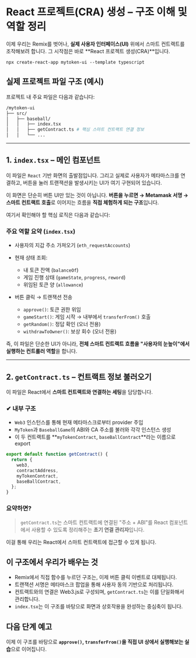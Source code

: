 # React 프로젝트(CRA) 생성 – 구조 이해 및 역할 정리

이제 우리는 Remix를 벗어나,
**실제 사용자 인터페이스(UI)** 위에서 스마트 컨트랙트를 조작해보려 합니다.
그 시작점은 바로 **React 프로젝트 생성(CRA)**입니다.

`npx create-react-app mytoken-ui --template typescript`

## 실제 프로젝트 파일 구조 (예시)

프로젝트 내 주요 파일은 다음과 같습니다:

```sh
/mytoken-ui
├── src/
│   ├── baseball/
│   │   ├── index.tsx
│   │   ├── getContract.ts # 핵심 스마트 컨트랙트 연결 정보
│   │   └── ...
```

---

## 1. `index.tsx` – 메인 컴포넌트

이 파일은 `React` 기반 화면의 출발점입니다.
그리고 실제로 사용자가 메타마스크를 연결하고, 버튼을 눌러 트랜잭션을 발생시키는 UI가 여기 구현되어 있습니다.

이 화면은 단순히 버튼 UI만 있는 것이 아닙니다.
**버튼을 누르면 → Metamask 서명 → 스마트 컨트랙트 호출**로 이어지는 흐름을 **직접 체험하게 되는 구조**입니다.

여기서 확인해야 할 핵심 로직은 다음과 같습니다:

### 주요 역할 요약 (`index.tsx`)

- 사용자의 지갑 주소 가져오기 (`eth_requestAccounts`)
- 현재 상태 조회:

  - 내 토큰 잔액 (`balanceOf`)
  - 게임 진행 상태 (`gameState`, `progress`, `reword`)
  - 위임된 토큰 양 (`allowance`)

- 버튼 클릭 → 트랜잭션 전송

  - `approve()`: 토큰 권한 위임
  - `gameStart()`: 게임 시작 → 내부에서 `transferFrom()` 호출
  - `getRandom()`: 정답 확인 (오너 전용)
  - `withdrawToOwner()`: 보상 회수 (오너 전용)

즉, 이 파일은 단순한 UI가 아니라,
**전체 스마트 컨트랙트 흐름을 "사용자의 눈높이"에서 실행하는 컨트롤러 역할**을 합니다.

---

## 2. `getContract.ts` – 컨트랙트 정보 불러오기

이 파일은 React에서 **스마트 컨트랙트와 연결하는 세팅**을 담당합니다.

### ✔ 내부 구조

- `Web3` 인스턴스를 통해 현재 메타마스크로부터 provider 주입
- `MyToken`과 `BaseballGame`의 ABI와 CA 주소를 불러와 각각 인스턴스 생성
- 이 두 컨트랙트를 **`myTokenContract`, `baseBallContract`**라는 이름으로 export

```ts
export default function getContract() {
  return {
    web3,
    contractAddress,
    myTokenContract,
    baseBallContract,
  };
}
```

### 요약하면?

> `getContract.ts`는 스마트 컨트랙트에 연결된 "주소 + ABI"를 React 컴포넌트에서 사용할 수 있도록 정리해주는 **초기 연결 관리자**입니다.

이걸 통해 우리는 React에서 스마트 컨트랙트에 접근할 수 있게 됩니다.

## 이 구조에서 우리가 배우는 것

- Remix에서 직접 함수를 누르던 구조는, 이제 버튼 클릭 이벤트로 대체됩니다.
- 트랜잭션 서명은 메타마스크 팝업을 통해 사용자 동의 기반으로 처리됩니다.
- 컨트랙트와의 연결은 Web3.js로 구성되며, `getContract.ts`는 이를 단일화해서 관리합니다.
- `index.tsx`는 이 구조를 바탕으로 화면과 상호작용을 완성하는 중심축이 됩니다.

## 다음 단계 예고

이제 이 구조를 바탕으로
**`approve()`, `transferFrom()`을 직접 UI 상에서 실행해보는 실습**으로 이어집니다.
